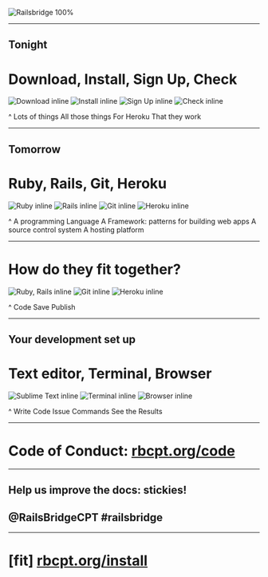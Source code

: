 ![Railsbridge 100%](img/railsbridge-cape-town-logo-large.png)

---

## Tonight
# Download, Install, Sign Up, Check

![Download inline](img/download.png) ![Install inline](img/install.png) ![Sign Up inline](img/user.png) ![Check inline](img/check.png)

^ Lots of things
All those things
For Heroku
That they work

---


## Tomorrow
# Ruby, Rails, Git, Heroku

![Ruby inline](img/ruby-logo.jpg) ![Rails inline](img/rails-logo.jpg) ![Git inline](img/git-logo.png) ![Heroku inline](img/heroku-logo.png)

^ A programming Language
A Framework: patterns for building web apps
A source control system
A hosting platform

---

# How do they fit together?

![Ruby, Rails inline](img/fit-together-ruby-rails.png) ![Git inline](img/fit-together-git.png) ![Heroku inline](img/fit-together-heroku.png)

^ Code
Save
Publish

---

## Your development set up
# Text editor, Terminal, Browser

![Sublime Text inline](img/set-up-text-editor.png) ![Terminal inline](img/set-up-terminal.png) ![Browser inline](img/set-up-browser.png)

^ Write Code
Issue Commands
See the Results

---

# Code of Conduct: [rbcpt.org/code](http://rbcpt.org/code/)

---

## Help us improve the docs: stickies!
## @RailsBridgeCPT #railsbridge

---

# [fit] [rbcpt.org/install](http://rbcpt.org/install/)
